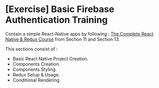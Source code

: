 # [Exercise] Basic Firebase Authentication Training

Contain a simple React-Native apps by following : [The Complete React Native & Redux Course](https://www.udemy.com/the-complete-react-native-and-redux-course) from Section 11 and Section 13.

This sections consist of :

 - Basic React Native Project Creation.
 - Components Creation.
 - Components Styling.
 - Redux Setup & Usage.
 - Conditional Rendering.